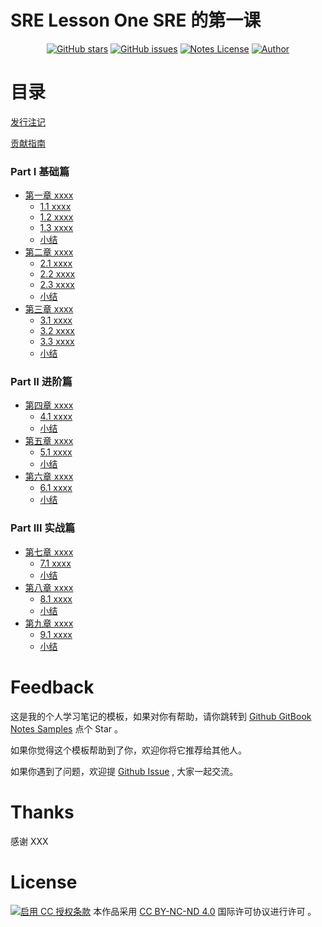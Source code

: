 # SRE Lesson One SRE 的第一课

<p align="center">
  <a href="https://github.com/erdong/gitbook-notes-samples/stargazers"><img alt="GitHub stars" src="https://img.shields.io/github/stars/erdong/gitbook-notes-samples.svg?style=popout"></a>
  <a href="https://github.com/erdong/gitbook-notes-samples/issues"><img alt="GitHub issues" src="https://img.shields.io/github/issues/erdong/gitbook-notes-samples.svg?style=popout"></a>
  <a href="https://creativecommons.org/licenses/by-nc-nd/4.0/deed.en"><img alt="Notes License" src="https://img.shields.io/badge/License-CC%20BY--NC--ND%204.0-lightgrey.svg?style=popout"></a>
  <a href="https://erdong.site/about/"><img alt="Author" src="https://img.shields.io/badge/Author-Erdong-important.svg?style=popout"></a>
</p>


# 目录

[发行注记](chapter00/0.1-release.md)

[贡献指南](chapter00/0.2-contribution.md)

### Part Ⅰ 基础篇

* [第一章 xxxx](chapter01/README.md)
    * [1.1 xxxx](chapter01/1.1-xxx.md)
    * [1.2 xxxx](chapter01/1.2-xxx.md)
    * [1.3 xxxx](chapter01/1.3-xxx.md)
    * [小结](chapter01/END.md)
* [第二章 xxxx](chapter02/README.md)
    * [2.1 xxxx](chapter02/2.1-xxx.md)
    * [2.2 xxxx](chapter02/2.2-xxx.md)
    * [2.3 xxxx](chapter02/2.3-xxx.md)
    * [小结](chapter02/END.md)
* [第三章 xxxx](chapter03/README.md)
    * [3.1 xxxx](chapter03/3.1-xxx.md)
    * [3.2 xxxx](chapter03/3.2-xxx.md)
    * [3.3 xxxx](chapter03/3.3-xxx.md)
    * [小结](chapter03/END.md)

### Part ⅠⅠ 进阶篇

* [第四章 xxxx](chapter04/README.md)
    * [4.1 xxxx](chapter04/4.1-xxx.md)
    * [小结](chapter04/END.md)
* [第五章 xxxx](chapter05/README.md)
    * [5.1 xxxx](chapter05/5.1-xxx.md)
    * [小结](chapter05/END.md)
* [第六章 xxxx](chapter06/README.md)
    * [6.1 xxxx](chapter06/6.1-xxx.md)
    * [小结](chapter06/END.md)

### Part ⅠⅠⅠ 实战篇

* [第七章 xxxx](chapter07/README.md)
    * [7.1 xxxx](chapter07/7.1-xxx.md)
    * [小结](chapter07/END.md)
* [第八章 xxxx](chapter08/README.md)
    * [8.1 xxxx](chapter08/8.1-xxx.md)
    * [小结](chapter08/END.md)
* [第九章 xxxx](chapter09/README.md)
    * [9.1 xxxx](chapter09/9.1-xxx.md)
    * [小结](chapter02/END.md)


# Feedback


这是我的个人学习笔记的模板，如果对你有帮助，请你跳转到 [Github GitBook Notes Samples](https://github.com/erdong/gitbook-notes-samples) 点个 Star 。

如果你觉得这个模板帮助到了你，欢迎你将它推荐给其他人。

如果你遇到了问题，欢迎提 [Github Issue](https://github.com/erdong/gitbook-notes-samples/issues) , 大家一起交流。

# Thanks

感谢 XXX

# License



<a rel="license" href="https://creativecommons.org/licenses/by-nc-nd/4.0/deed.zh"><img alt="启用 CC 授权条款" style="border-width:0" src="https://i.creativecommons.org/l/by-nc-nd/4.0/88x31.png" /></a>
本作品采用 [CC BY-NC-ND 4.0](https://creativecommons.org/licenses/by-nc-nd/4.0/deed.en) 国际许可协议进行许可 。
